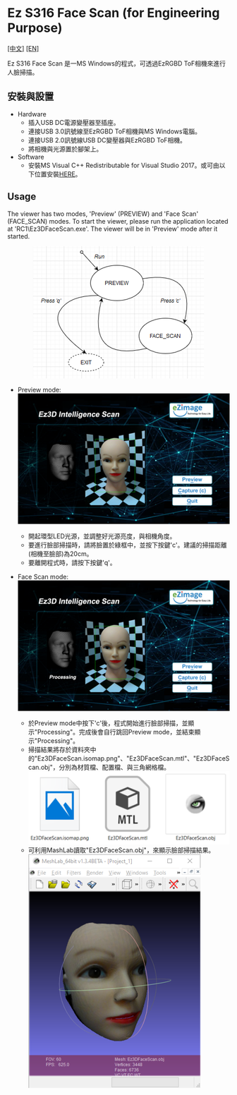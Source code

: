 # Ez S316 Face Scan (for Engineering Purpose)
[[中文]](README.md) [[EN]](README.en.md)

Ez S316 Face Scan 是一MS Windows的程式，可透過EzRGBD ToF相機來進行人臉掃描。

## 安裝與設置
* Hardware
  * 插入USB DC電源變壓器至插座。
  * 連接USB 3.0訊號線至EzRGBD ToF相機與MS Windows電腦。
  * 連接USB 2.0訊號線USB DC變壓器與EzRGBD ToF相機。
  * 將相機與光源置於腳架上。
* Software
  * 安裝MS Visual C++ Redistributable for Visual Studio 2017。或可由以下位置安裝[HERE](https://github.com/kevinliu-ez/Ez-3DMM-face-viewer/blob/master/Setup/MSVCRedist_x64_VS2015-2017-2019.exe)。

## Usage
The viewer has two modes, 'Preview' (PREVIEW) and 'Face Scan' (FACE_SCAN) modes. To start the viewer, please run the application located at 'RC1\Ez3DFaceScan.exe'. The viewer will be in 'Preview' mode after it started.

<p align="center"> 
<img src="https://github.com/kevinliu-ez/Ez-3DMM-face-viewer/blob/master/README/Viewer_StateMachine.png">
</p>

* Preview mode:
![](https://github.com/kevinliu-ez/Ez-3DMM-face-viewer/blob/master/README/GUI_FaceROI.png)
  * 開起環型LED光源，並調整好光源亮度，與相機角度。
  * 要進行臉部掃描時，請將臉置於綠框中，並按下按鍵'c'。建議的掃描距離(相機至臉部)為20cm。
  * 要離開程式時，請按下按鍵'q'。

* Face Scan mode:
![](https://github.com/kevinliu-ez/Ez-3DMM-face-viewer/blob/master/README/GUI_Prcing.png)
  * 於Preview mode中按下'c'後，程式開始進行臉部掃描，並顯示"Processing"。完成後會自行跳回Preview mode，並結束顯示"Processing"。
  * 掃描結果將存於資料夾中的"Ez3DFaceScan.isomap.png"、"Ez3DFaceScan.mtl"、"Ez3DFaceScan.obj"，分別為材質檔、配置檔、與三角網格檔。<br>![](https://github.com/kevinliu-ez/Ez-3DMM-face-viewer/blob/master/README/OutputFiles.png)
  * 可利用MashLab讀取"Ez3DFaceScan.obj"，來顯示臉部掃描結果。<br>![](https://github.com/kevinliu-ez/Ez-3DMM-face-viewer/blob/master/README/ScanResults.png)

